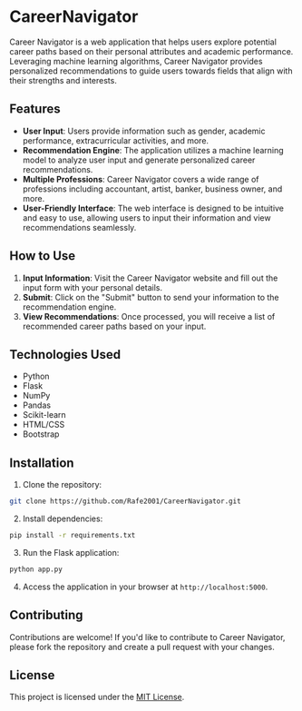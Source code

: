 # CareerNavigator

Career Navigator is a web application that helps users explore potential career paths based on their personal attributes and academic performance. Leveraging machine learning algorithms, Career Navigator provides personalized recommendations to guide users towards fields that align with their strengths and interests.

## Features

- **User Input**: Users provide information such as gender, academic performance, extracurricular activities, and more.
- **Recommendation Engine**: The application utilizes a machine learning model to analyze user input and generate personalized career recommendations.
- **Multiple Professions**: Career Navigator covers a wide range of professions including accountant, artist, banker, business owner, and more.
- **User-Friendly Interface**: The web interface is designed to be intuitive and easy to use, allowing users to input their information and view recommendations seamlessly.

## How to Use

1. **Input Information**: Visit the Career Navigator website and fill out the input form with your personal details.
2. **Submit**: Click on the "Submit" button to send your information to the recommendation engine.
3. **View Recommendations**: Once processed, you will receive a list of recommended career paths based on your input.

## Technologies Used

- Python
- Flask
- NumPy
- Pandas
- Scikit-learn
- HTML/CSS
- Bootstrap

## Installation

1. Clone the repository:

```bash
git clone https://github.com/Rafe2001/CareerNavigator.git
```

2. Install dependencies:

```bash
pip install -r requirements.txt
```

3. Run the Flask application:

```bash
python app.py
```

4. Access the application in your browser at `http://localhost:5000`.

## Contributing

Contributions are welcome! If you'd like to contribute to Career Navigator, please fork the repository and create a pull request with your changes.

## License

This project is licensed under the [MIT License](LICENSE).
